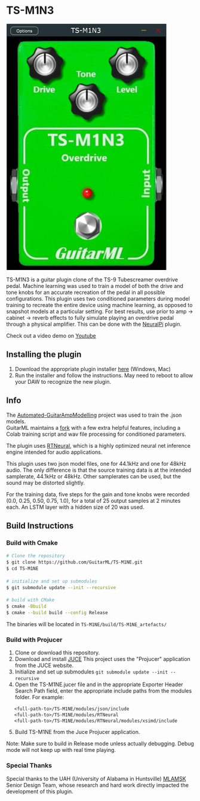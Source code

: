 # TS-M1N3

![app](https://github.com/GuitarML/TS-M1N3/blob/main/resources/app.jpg)

TS-M1N3 is a guitar plugin clone of the TS-9 Tubescreamer overdrive pedal. Machine learning was used to train a model of both the drive and tone knobs for an accurate recreation of the pedal in all possible configurations. This plugin uses two conditioned parameters during model training to recreate the entire device using machine learning, as opposed to snapshot models at a particular setting. For best results, use prior to amp -> cabinet -> reverb effects to fully simulate playing an overdrive pedal through a physical amplifier. This can be done with the [NeuralPi](https://github.com/GuitarML/NeuralPi) plugin.

Check out a video demo on [Youtube](https://youtu.be/QVlmr_bECBE)

## Installing the plugin

1. Download the appropriate plugin installer [here](https://github.com/GuitarML/TS-M1N3/releases) (Windows, Mac)
2. Run the installer and follow the instructions. May need to reboot to allow your DAW to recognize the new plugin.

## Info

The [Automated-GuitarAmpModelling](https://github.com/Alec-Wright/Automated-GuitarAmpModelling) project was used to train the .json models.<br>
GuitarML maintains a [fork](https://github.com/GuitarML/Automated-GuitarAmpModelling) with a few extra helpful features, including a Colab training script and wav file processing for conditioned parameters.

The plugin uses [RTNeural](https://github.com/jatinchowdhury18/RTNeural), which is a highly optimized neural net inference engine intended for audio applications.

This plugin uses two json model files, one for 44.1kHz and one for 48kHz audio. The only difference is that the source training data is at the intended samplerate, 44.1kHz or 48kHz. Other samplerates can be used, but the sound may be distorted slightly.

For the training data, five steps for the gain and tone knobs were recorded (0.0, 0.25, 0.50, 0.75, 1.0), for a total of 25 output samples at 2 minutes each. An LSTM layer with a hidden size of 20 was used.

## Build Instructions

### Build with Cmake

```bash
# Clone the repository
$ git clone https://github.com/GuitarML/TS-M1NE.git
$ cd TS-M1NE

# initialize and set up submodules
$ git submodule update --init --recursive

# build with CMake
$ cmake -Bbuild
$ cmake --build build --config Release
```
The binaries will be located in `TS-M1NE/build/TS-M1NE_artefacts/`

### Build with Projucer 

1. Clone or download this repository.
2. Download and install [JUCE](https://juce.com/) This project uses the "Projucer" application from the JUCE website. 
3. Initialize and set up submodules
```git submodule update --init --recursive```
4. Open the TS-M1NE.jucer file and in the appropriate Exporter Header Search Path field, enter the appropriate include paths from the modules folder.
   For example:

```
   <full-path-to>/TS-M1NE/modules/json/include
   <full-path-to>/TS-M1NE/modules/RTNeural
   <full-path-to>/TS-M1NE/modules/RTNeural/modules/xsimd/include
```
5. Build TS-M1NE from the Juce Projucer application. 

Note: Make sure to build in Release mode unless actually debugging. Debug mode will not keep up with real time playing.

### Special Thanks
Special thanks to the UAH (University of Alabama in Huntsville) [MLAMSK](https://github.com/mlamsk) Senior Design Team, whose research and hard work directly impacted the development of this plugin.
